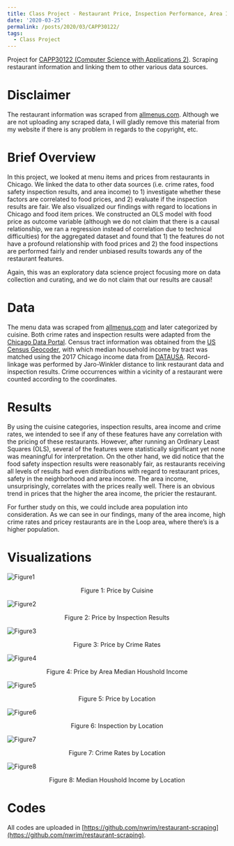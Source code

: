 ```yaml
---
title: Class Project - Restaurant Price, Inspection Performance, Area Income, and Crime Rates
date: '2020-03-25'
permalink: /posts/2020/03/CAPP30122/
tags:
  - Class Project
---
```


Project for [CAPP30122 (Computer Science with Applications 2)](https://classes.cs.uchicago.edu/archive/2020/winter/30122-1/index.html). Scraping restaurant information and linking them to other various data sources.

# Disclaimer

The restaurant information was scraped from [allmenus.com](https://allmenus.com). Although we are not uploading any scraped data, I will gladly remove this material from my website if there is any problem in regards to the copyright, etc.

# Brief Overview
In this project, we looked at menu items and prices from restaurants in Chicago. We linked the data to other data sources (i.e. crime rates, food safety inspection results, and area income) to 1) investigate whether these factors are correlated to food prices, and 2) evaluate if the inspection results are fair. We also visualized our findings with regard to locations in Chicago and food item prices. We constructed an OLS model with food price as outcome variable (although we do not claim that there is a causal relationship, we ran a regression instead of correlation due to technical difficulties) for the aggregated dataset and found that 1) the features do not have a profound relationship with food prices and 2) the food inspections are performed fairly and render unbiased results towards any of the restaurant features.

Again, this was an exploratory data science project focusing more on data collection and curating, and we do not claim that our results are causal!

# Data

The menu data was scraped from [allmenus.com](https://allmenus.com) and later categorized by cuisine. Both crime rates and inspection results were adapted from the [Chicago Data Portal](https://data.cityofchicago.org/). Census tract information was obtained from the [US Census Geocoder](https://geocoding.geo.census.gov/), with which median household income by tract was matched using the 2017 Chicago income data from [DATAUSA](https://datausa.io/). Record-linkage was performed by Jaro-Winkler distance to link restaurant data and inspection results. Crime occurrences within a vicinity of a restaurant were counted according to the coordinates.

# Results

By using the cuisine categories, inspection results, area income and crime rates, we intended to see if any of these features have any correlation with the pricing of these restaurants. However, after running an Ordinary Least Squares (OLS), several of the features were statistically significant yet none was meaningful for interpretation. On the other hand, we did notice that the food safety inspection results were reasonably fair, as restaurants receiving all levels of results had even distributions with regard to restaurant prices, safety in the neighborhood and area income. The area income, unsurprisingly, correlates with the prices really well. There is an obvious trend in prices that the higher the area income, the pricier the restaurant. 



For further study on this, we could include area population into consideration. As we can see in our findings, many of the area income, high crime rates and pricey restaurants are in the Loop area, where there’s is a higher population.

# Visualizations

![Figure1](https://github.com/nwrim/restaurant-scraping/blob/main/plots/price_cuisine_box.png?raw=true)
<p style="text-align: center;">Figure 1: Price by Cuisine</p>

![Figure2](https://github.com/nwrim/restaurant-scraping/blob/main/plots/price_inspect_box.png?raw=true)
<p style="text-align: center;">Figure 2: Price by Inspection Results</p>

![Figure3](https://github.com/nwrim/restaurant-scraping/blob/main/plots/price_crime_reg.png?raw=true)
<p style="text-align: center;">Figure 3: Price by Crime Rates</p>

![Figure4](https://github.com/nwrim/restaurant-scraping/blob/main/plots/price_income_reg.png?raw=true)
<p style="text-align: center;">Figure 4: Price by Area Median Houshold Income</p>

![Figure5](https://github.com/nwrim/restaurant-scraping/blob/main/plots/geo_res_price.png?raw=true)
<p style="text-align: center;">Figure 5: Price by Location</p>

![Figure6](https://github.com/nwrim/restaurant-scraping/blob/main/plots/geo_res_inspection.png?raw=true)
<p style="text-align: center;">Figure 6: Inspection by Location</p>

![Figure7](https://github.com/nwrim/restaurant-scraping/blob/main/plots/geo_res_crime.png?raw=true)
<p style="text-align: center;">Figure 7: Crime Rates by Location</p>

![Figure8](https://github.com/nwrim/restaurant-scraping/blob/main/plots/geo_res_income.png?raw=true)
<p style="text-align: center;">Figure 8: Median Houshold Income by Location</p>

# Codes

All codes are uploaded in [https://github.com/nwrim/restaurant-scraping](https://github.com/nwrim/restaurant-scraping).

